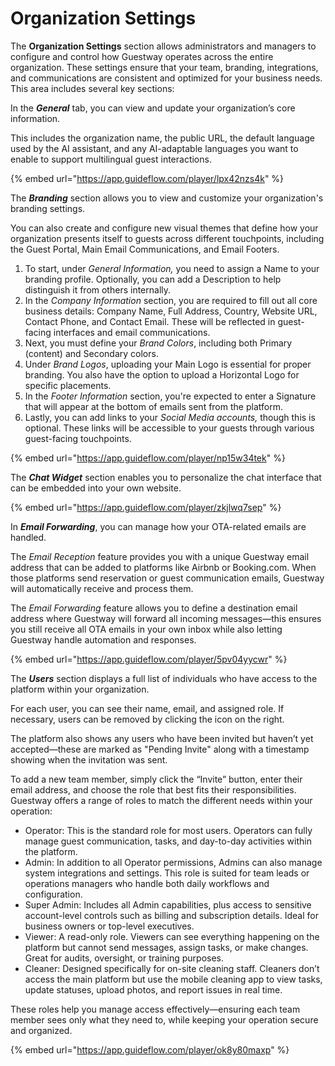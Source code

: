 # Organization Settings

The **Organization Settings** section allows administrators and managers to configure and control how Guestway operates across the entire organization. These settings ensure that your team, branding, integrations, and communications are consistent and optimized for your business needs. This area includes several key sections:

In the _**General**_ tab, you can view and update your organization’s core information.&#x20;

This includes the organization name, the public URL, the default language used by the AI assistant, and any AI-adaptable languages you want to enable to support multilingual guest interactions.

{% embed url="https://app.guideflow.com/player/lpx42nzs4k" %}

The _**Branding**_ section allows you to view and customize your organization's branding settings.&#x20;

You can also create and configure new visual themes that define how your organization presents itself to guests across different touchpoints, including the Guest Portal, Main Email Communications, and Email Footers.

1. To start, under _General Information,_ you need to assign a Name to your branding profile. Optionally, you can add a Description to help distinguish it from others internally.
2. In the _Company Information_ section, you are required to fill out all core business details: Company Name, Full Address, Country, Website URL, Contact Phone, and Contact Email. These will be reflected in guest-facing interfaces and email communications.
3. Next, you must define your _Brand Colors_, including both Primary (content) and Secondary colors.&#x20;
4. Under _Brand Logos_, uploading your Main Logo is essential for proper branding. You also have the option to upload a Horizontal Logo for specific placements.
5. In the _Footer Information_ section, you're expected to enter a Signature that will appear at the bottom of emails sent from the platform.
6. Lastly, you can add links to your _Social Media accounts,_ though this is optional. These links will be accessible to your guests through various guest-facing touchpoints.

{% embed url="https://app.guideflow.com/player/np15w34tek" %}

The _**Chat Widget**_ section enables you to personalize the chat interface that can be embedded into your own website.

{% embed url="https://app.guideflow.com/player/zkjlwq7sep" %}

In _**Email Forwarding**_, you can manage how your OTA-related emails are handled.&#x20;

The _Email Reception_ feature provides you with a unique Guestway email address that can be added to platforms like Airbnb or Booking.com. When those platforms send reservation or guest communication emails, Guestway will automatically receive and process them.

The _Email Forwarding_ feature allows you to define a destination email address where Guestway will forward all incoming messages—this ensures you still receive all OTA emails in your own inbox while also letting Guestway handle automation and responses.

{% embed url="https://app.guideflow.com/player/5pv04yycwr" %}

The _**Users**_ section displays a full list of individuals who have access to the platform within your organization.&#x20;

For each user, you can see their name, email, and assigned role. If necessary, users can be removed by clicking the icon on the right.&#x20;

The platform also shows any users who have been invited but haven’t yet accepted—these are marked as "Pending Invite" along with a timestamp showing when the invitation was sent.&#x20;

To add a new team member, simply click the “Invite” button, enter their email address, and choose the role that best fits their responsibilities. Guestway offers a range of roles to match the different needs within your operation:

* Operator: This is the standard role for most users. Operators can fully manage guest communication, tasks, and day-to-day activities within the platform.
* Admin: In addition to all Operator permissions, Admins can also manage system integrations and settings. This role is suited for team leads or operations managers who handle both daily workflows and configuration.
* Super Admin: Includes all Admin capabilities, plus access to sensitive account-level controls such as billing and subscription details. Ideal for business owners or top-level executives.
* Viewer: A read-only role. Viewers can see everything happening on the platform but cannot send messages, assign tasks, or make changes. Great for audits, oversight, or training purposes.
* Cleaner: Designed specifically for on-site cleaning staff. Cleaners don’t access the main platform but use the mobile cleaning app to view tasks, update statuses, upload photos, and report issues in real time.

These roles help you manage access effectively—ensuring each team member sees only what they need to, while keeping your operation secure and organized.

{% embed url="https://app.guideflow.com/player/ok8y80maxp" %}
